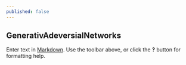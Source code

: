 ```yaml
---
published: false
---
```

## GenerativAdeversialNetworks

Enter text in [Markdown](http://daringfireball.net/projects/markdown/). Use the toolbar above, or click the **?** button for formatting help.
